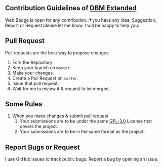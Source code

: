 ## Contribution Guidelines of [DBM Extended](https://github.com/DBM-Extended/mods)
Web Badge is open for any contribution. If you have any Idea, Suggestion, Report or Request please let me know. I will be happy to help you.

## Pull Request
Pull requests are the best way to propose changes.

1. Fork the Repository
2. Keep your branch on `master`.
3. Make your changes.
4. Create a Pull Request on `master`.
5. Issue that pull request.
6. Wait for me to review it & request to be merged.

## Some Rules
1. When you make changes & submit pull request
    1. Your submissions are to be under the same [GPL-3.0](https://github.com/DBM-Extended/mods/blob/main/LICENSE) License that covers the project.
    2. Your submissions are to be in the same format as the project.

## Report Bugs or Request
I use GitHub issues to track public bugs. Report a bug by opening an issue.
